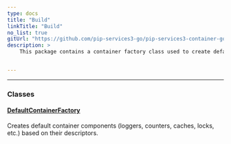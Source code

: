 ```yaml
---
type: docs
title: "Build"
linkTitle: "Build"
no_list: true
gitUrl: "https://github.com/pip-services3-go/pip-services3-container-go"
description: >
    This package contains a container factory class used to create default container components. Examples of these components are loggers, counters, caches, and locks.


---
```

---

<div class="module-body"> 

### Classes

#### [DefaultContainerFactory](default_container_factory)
Creates default container components (loggers, counters, caches, locks, etc.) based on their descriptors.

</div>
